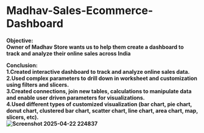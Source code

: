 # Madhav-Sales-Ecommerce-Dashboard
<b>
Objective:<br>
Owner of Madhav Store wants us to help them create a dashboard to track and analyze their online sales across India<br>

Conclusion:<br>
1.Created interactive dashboard to track and analyze online sales data.<br>
2.Used complex parameters to drill down in worksheet and customization using filters and slicers.<br>
3.Created connections, join new tables, calculations to manipulate data and enable user driven parameters for visualizations.<br>
4.Used different types of customized visualization (bar chart, pie chart, donut chart, clustered bar chart, scatter chart, line chart, area chart, map, slicers, etc).<br>
![Screenshot 2025-04-22 224837](https://github.com/user-attachments/assets/89390b99-7229-4ba3-a298-6733a8bf130f)
